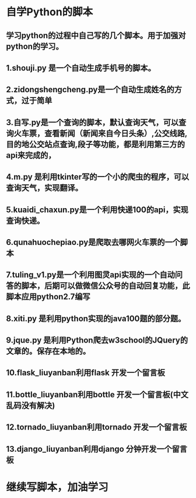 
自学Python的脚本
=============
  学习python的过程中自己写的几个脚本。用于加强对python的学习。
  -------------------------
  1.shouji.py 是一个自动生成手机号的脚本。
  -------------------------
  2.zidongshengcheng.py是一个自动生成姓名的方式，过于简单
  -------------------------
  3.自写.py是一个查询的脚本，默认查询天气，可以查询火车票，查看新闻（新闻来自今日头条）,公交线路,目的地公交站点查询,段子等功能，都是利用第三方的api来完成的，
  -------------------------
  4.m.py 是利用tkinter写的一个小的爬虫的程序，可以查询天气，实现翻译。
  -------------------------
  5.kuaidi_chaxun.py是一个利用快递100的api，实现查询快递。
  -------------------------
  6.qunahuochepiao.py是爬取去哪网火车票的一个脚本
  -------------------------
  7.tuling_v1.py是一个利用图灵api实现的一个自动问答的脚本，后期可以做微信公众号的自动回复功能，此脚本应用python2.7编写
  -------------------------
  8.xiti.py 是利用python实现的java100题的部分题。
  -------------------------
  9.jque.py 是利用Python爬去w3school的JQuery的文章的。保存在本地的。
-------------------------
  10.flask_liuyanban利用flask 开发一个留言板
-------------------------
  11.bottle_liuyanban利用bottle 开发一个留言板(中文乱码没有解决)
-------------------------
  12.tornado_liuyanban利用tornado 开发一个留言板
-------------------------
   13.django_liuyanban利用django 分钟开发一个留言板
-------------------------
 继续写脚本，加油学习
=======
